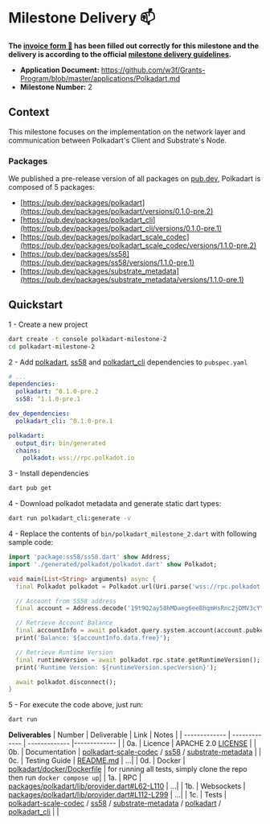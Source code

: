 # Milestone Delivery :mailbox:

**The [invoice form :pencil:](https://docs.google.com/forms/d/e/1FAIpQLSfmNYaoCgrxyhzgoKQ0ynQvnNRoTmgApz9NrMp-hd8mhIiO0A/viewform) has been filled out correctly for this milestone and the delivery is according to the official [milestone delivery guidelines](https://github.com/w3f/Grants-Program/blob/master/docs/milestone-deliverables-guidelines.md).**  

* **Application Document:** https://github.com/w3f/Grants-Program/blob/master/applications/Polkadart.md
* **Milestone Number:** 2

## Context

This milestone focuses on the implementation on the network layer and communication between Polkadart's Client and Substrate's Node.

### Packages
We published a pre-release version of all packages on [pub.dev](https://pub.dev/publishers/cryptize.co/packages),
Polkadart is composed of 5 packages:

- [https://pub.dev/packages/polkadart](https://pub.dev/packages/polkadart/versions/0.1.0-pre.2)
- [https://pub.dev/packages/polkadart_cli](https://pub.dev/packages/polkadart_cli/versions/0.1.0-pre.1)
- [https://pub.dev/packages/polkadart_scale_codec](https://pub.dev/packages/polkadart_scale_codec/versions/1.1.0-pre.2)
- [https://pub.dev/packages/ss58](https://pub.dev/packages/ss58/versions/1.1.0-pre.1)
- [https://pub.dev/packages/substrate_metadata](https://pub.dev/packages/substrate_metadata/versions/1.1.0-pre.1)

## Quickstart

1 - Create a new project 
```bash
dart create -t console polkadart-milestone-2
cd polkadart-milestone-2
```
2 - Add [polkadart](https://pub.dev/packages/polkadart/versions/0.1.0-pre.2), [ss58](https://pub.dev/packages/ss58/versions/1.1.0-pre.1) and [polkadart_cli](https://pub.dev/packages/polkadart_cli/versions/0.1.0-pre.1) dependencies to `pubspec.yaml`
```yaml
# ...
dependencies:
  polkadart: ^0.1.0-pre.2
  ss58: ^1.1.0-pre.1

dev_dependencies:
  polkadart_cli: ^0.1.0-pre.1

polkadart:
  output_dir: bin/generated
  chains:
    polkadot: wss://rpc.polkadot.io
```
3 - Install dependencies
```bash
dart pub get
```
4 - Download polkadot metadata and generate static dart types:
```bash
dart run polkadart_cli:generate -v
```
4 - Replace the contents of `bin/polkadart_milestone_2.dart` with following sample code:
```dart
import 'package:ss58/ss58.dart' show Address;
import './generated/polkadot/polkadot.dart' show Polkadot;

void main(List<String> arguments) async {
  final Polkadot polkadot = Polkadot.url(Uri.parse('wss://rpc.polkadot.io'));

  // Account from SS58 address
  final account = Address.decode('19t9Q2ay58hMDaeg6eeBhqmHsRnc2jDMV3cYYw9zbc59HLj');

  // Retrieve Account Balance
  final accountInfo = await polkadot.query.system.account(account.pubkey);
  print('Balance: ${accountInfo.data.free}');

  // Retrieve Runtime Version
  final runtimeVersion = await polkadot.rpc.state.getRuntimeVersion();
  print('Runtime Version: ${runtimeVersion.specVersion}');

  await polkadot.disconnect();
}
```
5 - For execute the code above, just run:
```bash
dart run
```

**Deliverables**
| Number | Deliverable | Link | Notes |
| ------------- | ------------- | ------------- |------------- |
| 0a. | Licence  |  APACHE 2.0 [LICENSE](https://github.com/rankanizer/polkadart/blob/d112181c8769a8e74d3eff57a46940a3dbf7370c/LICENSE) |
| 0b. | Documentation  |  [polkadart-scale-codec](https://github.com/rankanizer/polkadart/blob/d112181c8769a8e74d3eff57a46940a3dbf7370c/packages/polkadart_scale_codec/README.md) / [ss58](https://github.com/rankanizer/polkadart/blob/d112181c8769a8e74d3eff57a46940a3dbf7370c/packages/ss58/README.md) / [substrate-metadata](https://github.com/rankanizer/polkadart/tree/d112181c8769a8e74d3eff57a46940a3dbf7370c/packages/substrate_metadata) |
| 0c. | Testing Guide | [README.md](https://github.com/rankanizer/polkadart/blob/d112181c8769a8e74d3eff57a46940a3dbf7370c/README.md) | ...|
| 0d. | Docker | [polkadart/docker/Dockerfile](https://github.com/rankanizer/polkadart/blob/d112181c8769a8e74d3eff57a46940a3dbf7370c/docker/Dockerfile) | for running all tests, simply clone the repo then run `docker compose up`| 
| 1a. | RPC | [packages/polkadart/lib/provider.dart#L62-L110](https://github.com/rankanizer/polkadart/blob/d112181c8769a8e74d3eff57a46940a3dbf7370c/packages/polkadart/lib/provider.dart#L62-L110) | ...| 
| 1b. | Websockets | [packages/polkadart/lib/provider.dart#L112-L299](https://github.com/rankanizer/polkadart/blob/d112181c8769a8e74d3eff57a46940a3dbf7370c/packages/polkadart/lib/provider.dart#L112-L299) | ...| 
| 1c. | Tests | [polkadart-scale-codec](https://github.com/rankanizer/polkadart/tree/d112181c8769a8e74d3eff57a46940a3dbf7370c/packages/polkadart_scale_codec/test) / [ss58](https://github.com/rankanizer/polkadart/tree/d112181c8769a8e74d3eff57a46940a3dbf7370c/packages/ss58/test) / [substrate-metadata](https://github.com/rankanizer/polkadart/tree/d112181c8769a8e74d3eff57a46940a3dbf7370c/packages/substrate_metadata/test) / [polkadart](https://github.com/rankanizer/polkadart/tree/d112181c8769a8e74d3eff57a46940a3dbf7370c/packages/polkadart/test) / [polkadart_cli](https://github.com/rankanizer/polkadart/tree/d112181c8769a8e74d3eff57a46940a3dbf7370c/packages/polkadart_cli/test/typegen) |  | 

